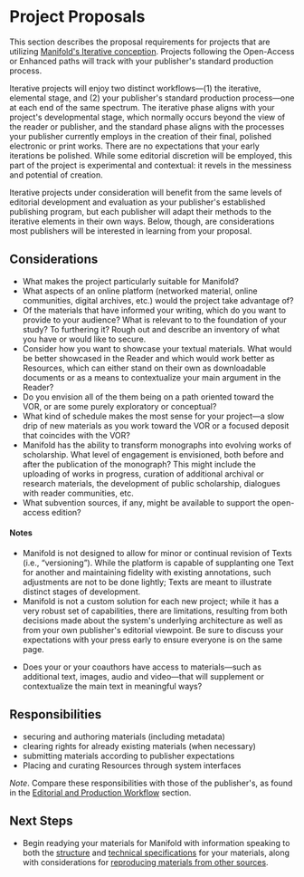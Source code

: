 # Project Proposals

This section describes the proposal requirements for projects that are utilizing [Manifold's Iterative conception](/contents/reference/glossary.md). Projects following the Open-Access or Enhanced paths will track with your publisher's standard production process.

Iterative projects will enjoy two distinct workflows—(1) the iterative, elemental stage, and (2) your publisher's standard production process—one at each end of the same spectrum. The iterative phase aligns with your project's developmental stage, which normally occurs beyond the view of the reader or publisher, and the standard phase aligns with the processes your publisher currently employs in the creation of their final, polished electronic or print works. There are no expectations that your early iterations be polished. While some editorial discretion will be employed, this part of the project is experimental and contextual: it revels in the messiness and potential of creation.

Iterative projects under consideration will benefit from the same levels of editorial development and evaluation as your publisher's established publishing program, but each publisher will adapt their methods to the iterative elements in their own ways. Below, though, are considerations most publishers will be interested in learning from your proposal.

## Considerations

*   What makes the project particularly suitable for Manifold?
*   What aspects of an online platform (networked material, online communities, digital archives, etc.) would the project take advantage of?
*   Of the materials that have informed your writing, which do you want to provide to your audience? What is relevant to to the foundation of your study? To furthering it? Rough out and describe an inventory of what you have or would like to secure.
*   Consider how you want to showcase your textual materials. What would be better showcased in the Reader and which would work better as Resources, which can either stand on their own as downloadable documents or as a means to contextualize your main argument in the Reader?
*   Do you envision all of the them being on a path oriented toward the VOR, or are some purely exploratory or conceptual?
*   What kind of schedule makes the most sense for your project—a slow drip of new materials as you work toward the VOR or a focused deposit that coincides with the VOR?
*   Manifold has the ability to transform monographs into evolving works of scholarship. What level of engagement is envisioned, both before and after the publication of the monograph? This might include the uploading of works in progress, curation of additional archival or research materials, the development of public scholarship, dialogues with reader communities, etc.
*   What subvention sources, if any, might be available to support the open-access edition?

#### Notes

*   Manifold is not designed to allow for minor or continual revision of Texts (i.e., “versioning”). While the platform is capable of supplanting one Text for another and maintaining fidelity with existing annotations, such adjustments are not to be done lightly; Texts are meant to illustrate distinct stages of development.
*   Manifold is not a custom solution for each new project; while it has a very robust set of capabilities, there are limitations, resulting from both decisions made about the system's underlying architecture as well as from your own publisher's editorial viewpoint. Be sure to discuss your expectations with your press early to ensure everyone is on the same page.

<!--Abandoned -->
*   Does your or your coauthors have access to materials—such as additional text, images, audio and video—that will supplement or contextualize the main text in meaningful ways?

<!-- /Abandoned -->

## Responsibilities

*   securing and authoring materials (including metadata)
*   clearing rights for already existing materials (when necessary)
*   submitting materials according to publisher expectations
*   Placing and curating Resources through system interfaces

_Note_. Compare these responsibilities with those of the publisher's, as found in the [Editorial and Production Workflow](/contents/presses/editorial_and_production_workflow.md) section.

## Next Steps
*   Begin readying your materials for Manifold with information speaking to both the [structure](/contents/authors/writing_for_the_web.md) and [technical specifications](/contents/presses/the_backend/projects/resources/README.md) for your materials, along with considerations for [reproducing materials from other sources](rights.md).
